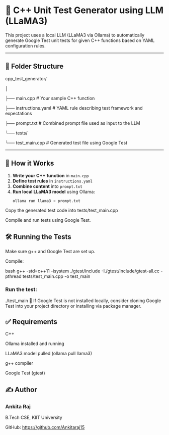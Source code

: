 # 🧪 C++ Unit Test Generator using LLM (LLaMA3)

This project uses a local LLM (LLaMA3 via Ollama) to automatically generate Google Test unit tests for given C++ functions based on YAML configuration rules.

---

## 📁 Folder Structure

cpp_test_generator/

│

├── main.cpp # Your sample C++ function

├── instructions.yaml # YAML rule describing test framework and expectations

├── prompt.txt # Combined prompt file used as input to the LLM

└── tests/

└── test_main.cpp # Generated test file using Google Test


---

## 🧠 How it Works

1. **Write your C++ function** in `main.cpp`
2. **Define test rules** in `instructions.yaml`
3. **Combine content** into `prompt.txt`
4. **Run local LLaMA3 model** using Ollama:
   ```bash
   ollama run llama3 < prompt.txt
Copy the generated test code into tests/test_main.cpp

Compile and run tests using Google Test.

## 🛠️ Running the Tests
Make sure g++ and Google Test are set up.

Compile:

bash
g++ -std=c++11 -isystem ./gtest/include -I./gtest/include/gtest-all.cc -pthread tests/test_main.cpp -o test_main

### Run the test:
./test_main
🔧 If Google Test is not installed locally, consider cloning Google Test into your project directory or installing via package manager.

## ✅ Requirements
C++

Ollama installed and running

LLaMA3 model pulled (ollama pull llama3)

g++ compiler

Google Test (gtest)

## ✍️ Author
### Ankita Raj

B.Tech CSE, KIIT University

GitHub: https://github.com/Ankitaraj15






